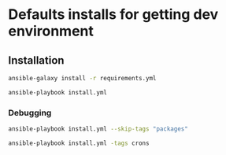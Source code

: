 # Defaults installs for getting dev environment


## Installation
```bash
ansible-galaxy install -r requirements.yml

ansible-playbook install.yml 
```


### Debugging
```bash
ansible-playbook install.yml --skip-tags "packages"

ansible-playbook install.yml -tags crons
```

